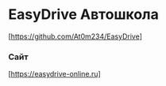 # **EasyDrive Автошкола**
[https://github.com/At0m234/EasyDrive]

### Сайт
[https://easydrive-online.ru]
